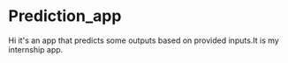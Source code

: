 # Prediction_app
Hi it's an app that predicts some outputs based on provided inputs.It is my internship app.
